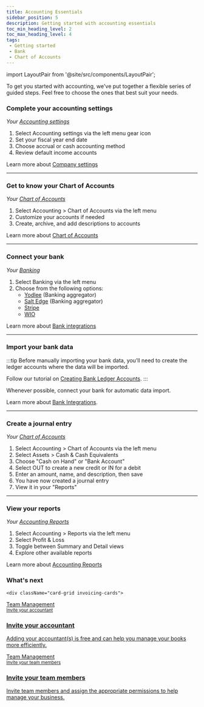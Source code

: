 ```yaml
---
title: Accounting Essentials
sidebar_position: 5
description: Getting started with accounting essentials
toc_min_heading_level: 2
toc_max_heading_level: 4
tags:
 - Getting started
 - Bank
 - Chart of Accounts
---
```

import LayoutPair from '@site/src/components/LayoutPair';

To get you started with accounting, we've put together a flexible series of guided steps. Feel free to choose the ones that best suit your needs.

### Complete your accounting settings

<LayoutPair imageUrl="https://demo.fiskl.com/e/clzv3zhdb0008md0ch0gxluii/tour">

*Your [Accounting settings](https://my.fiskl.com/accounting-settings)*

1. Select Accounting settings via the left menu gear icon
1. Set your fiscal year end date
1. Choose accrual or cash accounting method
1. Review default income accounts

Learn more about [Company settings](../Settings-Configurations/accounting-settings.md)
</LayoutPair>

---

### Get to know your Chart of Accounts

<LayoutPair imageUrl="https://demo.fiskl.com/e/cm011524i0009k40ca6humme8/tour">

*Your [Chart of Accounts](https://my.fiskl.com/accounting/chart)*

1. Select Accounting > Chart of Accounts via the left menu
1. Customize your accounts if needed
1. Create, archive, and add descriptions to accounts

Learn more about [Chart of Accounts](../Core-Features/Accounting/chart-of-accounts)
</LayoutPair>

---

### Connect your bank

<LayoutPair imageUrl="https://demo.fiskl.com/e/cm03lvxwt001rmb0cih22pqei/tour">

*Your [Banking](https://my.fiskl.com/banking)*

1. Select Banking via the left menu
1. Choose from the following options:
   - [Yodlee](../Integrations/Bank-Connections/connect-yodlee) (Banking aggregator)
   - [Salt Edge](../Integrations/Bank-Connections/connect-saltedge) (Banking aggregator)
   - [Stripe](../Integrations/Bank-Connections/connect-stripe)
   - [WIO](../Integrations/Bank-Connections/connect-wio)

Learn more about [Bank integrations](/docs/category/integrations)
</LayoutPair>

---

### Import your bank data

<LayoutPair imageUrl="https://demo.fiskl.com/e/clzvasl9d00afl40covt7wfyg/tour">

:::tip
Before manually importing your bank data, you’ll need to create the ledger accounts where the data will be imported.

Follow our tutorial on [Creating Bank Ledger Accounts](/docs/tutorials/banking/how-to-import-bank/#creating-bank--credit-card-ledger-accounts).
:::

Whenever possible, connect your bank for automatic data import.

Learn more about [Bank Integrations](/docs/category/integrations).
</LayoutPair>

---

### Create a journal entry

<LayoutPair imageUrl="https://demo.fiskl.com/e/clzv4miym000bmd0cujndpyo7/tour">

*Your [Chart of Accounts](https://my.fiskl.com/accounting/chart)*

1. Select Accounting > Chart of Accounts via the left menu
1. Select Assets > Cash & Cash Equivalents
1. Choose "Cash on Hand" or "Bank Account"
1. Select OUT to create a new credit or IN for a debit
1. Enter an amount, name, and description, then save
1. You have now created a journal entry
1. View it in your "Reports"

<!-- Learn more about [Journal Entries](../Core-Features/Accounting/Journal-Entries/journal-entries) -->

</LayoutPair>

---

### View your reports

<LayoutPair imageUrl="https://demo.fiskl.com/e/clzv9k69z000xia0chrwcgi2m/tour">

*Your [Accounting Reports](https://my.fiskl.com/accounting/reports)*

1. Select Accounting > Reports via the left menu
1. Select Profit & Loss
1. Toggle between Summary and Detail views
1. Explore other available reports

Learn more about [Accounting Reports](../Core-Features/Accounting/Reports/_category_.json)
</LayoutPair>

### What's next

  <CardContainer>

    <div className="card-grid invoicing-cards">
  <a href="/docs/Settings-Configurations/accountant-management">
    <div className="container_card">
      <div className="card__header">
        <div>Team Management</div>
        <small>Invite your accountant</small>
        <div style={{ width: '80%', height: '2px', backgroundColor: 'white', margin: '1rem auto' }}></div>
      </div>
      <div className="card__body">
        <h3>Invite your accountant</h3>
        <p>
          Adding your accountant(s) is free and can help you manage your books more efficiently.
        </p>
      </div>
    </div>
  </a>

  <a href="/docs/Settings-Configurations/user-management">
    <div className="container_card">
      <div className="card__header">
        <div>Team Management</div>
        <small>Invite your team members</small>
        <div style={{ width: '80%', height: '2px', backgroundColor: 'white', margin: '1rem auto' }}></div>
      </div>
      <div className="card__body">
        <h3>Invite your team members</h3>
        <p>
          Invite team members and assign the appropriate permissions to help manage your business.
        </p>
      </div>
    </div>
  </a>
</div>
  </CardContainer>

